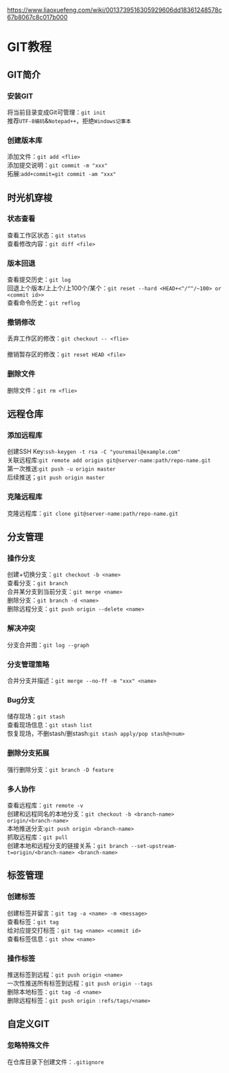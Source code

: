 https://www.liaoxuefeng.com/wiki/0013739516305929606dd18361248578c67b8067c8c017b000
# GIT教程
## GIT简介
### 安装GIT
将当前目录变成Git可管理：`git init`<br>
推荐`UTF-8编码`&`Notepad++`，拒绝`Windows记事本`

### 创建版本库
添加文件：`git add <flie>`<br>
添加提交说明：`git commit -m "xxx"`<br>
拓展:`add+commit=git commit -am "xxx"`

## 时光机穿梭
### 状态查看
查看工作区状态：`git status`<br>
查看修改内容：`git diff <file>`

### 版本回退
查看提交历史：`git log`<br>
回退上个版本/上上个/上100个/某个：`git reset --hard <HEAD+<^/^^/~100> or <commit id>>`<br>
查看命令历史：`git reflog`

### 撤销修改
丢弃工作区的修改：`git checkout -- <flie>`<br>  
撤销暂存区的修改：`git reset HEAD <file>`

### 删除文件
删除文件：`git rm <flie>`

## 远程仓库
### 添加远程库
创建SSH Key:`ssh-keygen -t rsa -C "youremail@example.com"`<br>
关联远程库:`git remote add origin git@server-name:path/repo-name.git`<br>
第一次推送:`git push -u origin master`<br>
后续推送；`git push origin master`

### 克隆远程库
克隆远程库：`git clone git@server-name:path/repo-name.git`

## 分支管理
### 操作分支
创建+切换分支：`git checkout -b <name>`<br>
查看分支：`git branch`<br>
合并某分支到当前分支：`git merge <name>`<br>
删除分支：`git branch -d <name>`<br>
删除远程分支：`git push origin --delete <name>` 

### 解决冲突
分支合并图：`git log --graph`

###  分支管理策略
合并分支并描述：`git merge --no-ff -m "xxx" <name>`

### Bug分支
储存现场：`git stash`<br>
查看现场信息：`git stash list`<br>
恢复现场，不删stash/删stash:`git stash apply/pop stash@<num>`

### 删除分支拓展
强行删除分支：`git branch -D feature`

### 多人协作
查看远程库：`git remote -v`<br>
创建和远程同名的本地分支：`git checkout -b <branch-name> origin/<branch-name>`<br>
本地推送分支:`git push origin <branch-name>`<br>
抓取远程库：`git pull`<br>
创建本地和远程分支的链接关系：`git branch --set-upstream-t=origin/<branch-name> <branch-name> `

## 标签管理
### 创建标签
创建标签并留言：`git tag -a <name> -m <message>`<br>
查看标签：`git tag`<br>
给对应提交打标签：`git tag <name> <commit id>`<br>
查看标签信息：`git show <name>`

### 操作标签
推送标签到远程：`git push origin <name>`<br>
一次性推送所有标签到远程：`git push origin --tags`<br>
删除本地标签：`git tag -d <name>`<br>
删除远程标签：`git push origin :refs/tags/<name>`

## 自定义GIT
### 忽略特殊文件 
在仓库目录下创建文件：`.gitignore`